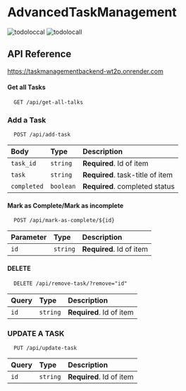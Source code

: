 # AdvancedTaskManagement

![todoloccal](https://user-images.githubusercontent.com/49452140/236644579-2ef317c2-8b8f-428d-a1a4-33ac92963c5e.jpg)
![todolocall](https://user-images.githubusercontent.com/49452140/236644576-2ca9650a-25e0-4663-ac63-08f2b00b59fb.jpg)

## API Reference

https://taskmanagementbackend-wt2p.onrender.com

#### Get all Tasks

```http
  GET /api/get-all-talks
```
### Add a Task
```http
  POST /api/add-task
```

| Body      | Type     | Description                       |
| :-------- | :------- | :-------------------------------- |
| `task_id` | `string` | **Required**. Id of item          |
| `task`    | `string` | **Required**. task-title of item  |
|`completed`| `boolean`| **Required**. completed status    |

#### Mark as Complete/Mark as incomplete 

```http
  POST /api/mark-as-complete/${id}
```

| Parameter | Type     | Description                       |
| :-------- | :------- | :-------------------------------- |
| `id`      | `string` | **Required**. Id of item          |

#### DELETE

```http
  DELETE /api/remove-task/?remove="id"
```

| Query     | Type     | Description                       |
| :-------- | :------- | :-------------------------------- |
| `id`      | `string` | **Required**. Id of item          |

### UPDATE A TASK
```http
  PUT /api/update-task
```

| Query     | Type     | Description                       |
| :-------- | :------- | :-------------------------------- |
| `id`      | `string` | **Required**. Id of item          |








